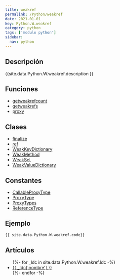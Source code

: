 ```yaml
---
title: weakref
permalink: /Python/weakref
date: 2021-01-01
key: Python.W.weakref
category: python
tags: ['modulo python']
sidebar: 
  nav: python
---
```


## Descripción
{{site.data.Python.W.weakref.description }}

## Funciones
* [getweakrefcount](/Python/weakref/getweakrefcount/)
* [getweakrefs](/Python/weakref/getweakrefs/)
* [proxy](/Python/weakref/proxy/)

## Clases
* [finalize](/Python/weakref/finalize/)
* [ref](/Python/weakref/ref/)
* [WeakKeyDictionary](/Python/weakref/WeakKeyDictionary/)
* [WeakMethod](/Python/weakref/WeakMethod/)
* [WeakSet](/Python/weakref/WeakSet/)
* [WeakValueDictionary](/Python/weakref/WeakValueDictionary/)

## Constantes
* [CallableProxyType](/Python/weakref/CallableProxyType/)
* [ProxyType](/Python/weakref/ProxyType/)
* [ProxyTypes](/Python/weakref/ProxyTypes/)
* [ReferenceType](/Python/weakref/ReferenceType/)

## Ejemplo
~~~python
{{ site.data.Python.W.weakref.code}}
~~~

## Artículos
<ul>
{%- for _ldc in site.data.Python.W.weakref.ldc -%}
   <li>
       <a href="{{_ldc['url'] }}">{{ _ldc['nombre'] }}</a>
   </li>
{%- endfor -%}
</ul>

